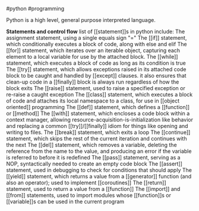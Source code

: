 #python #programming 

Python is a high level, general purpose interpreted language.

**Statements and control flow**
list of [[statement]]s in python include:
The assignment statement, using a single equals sign "="
The [[if]] statement, which conditionally executes a block of code, along with else and elif
The [[for]] statement, which iterates over an iterable object, capturing each element to a local variable for use by the attached block.
The [[while]] statement, which executes a block of code as long as its condition is true
The [[try]] statement, which allows exceptions raised in its attached code block to be caught and handled by [[except]] clauses. it also ensures that clean-up code in a [[finally]] block is always run regardless of how the block exits
The [[raise]] statement, used to raise a specified exception or re-raise a caught exception
The [[class]] statement, which executes a block of code and attaches its local namespace to a class, for use in [[object oriented]] programming
The [[def]] statement, which defines a [[function]] or [[method]]
The [[with]] statement, which encloses a code block within a context manager, allowing resource-acquisition-is-initialization like behavior and replacing a common [[try]]/[[finally]] idiom for things like opening and writing to files.
The [[break]] statement, which exits a loop
The [[continue]] statement, which skips the rest of the current iteration and continues with the next
The [[del]] statement, which removes a variable, deleting the reference from the name to the value, and producing an error if the variable is referred to before it is redefined
The [[pass]] statement, serving as a NOP, syntactically needed to create an empty code block
The [[assert]] statement, used in debugging to check for conditions that should apply
The [[yield]] statement, which returns a value from a [[generator]] function (and also an operator); used to implement [[coroutines]]
The [[return]] statement, used to return a value from a [[function]]
The [[import]] and [[from]] statements, used to import modules whose [[function]]s or [[variable]]s can be used in the current program

